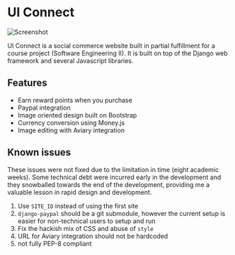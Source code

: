 # UI Connect

![Screenshot](victorneo.github.com/uiconnect/screenshot.png)

UI Connect is a social commerce website built in partial fulfillment for a course project (Software Engineering II).
It is built on top of the Django web framework and several Javascript libraries.

## Features

* Earn reward points when you purchase
* Paypal integration
* Image oriented design built on Bootstrap
* Currency conversion using Money.js
* Image editing with Aviary integration

## Known issues

These issues were not fixed due to the limitation in time (eight academic weeks).
Some technical debt were incurred early in the development and they snowballed towards the end of the development,
providing me a valuable lesson in rapid design and development.

1. Use `SITE_ID` instead of using the first site
2. `django-paypal` should be a git submodule, however the current setup is easier for non-technical users to setup and run
3. Fix the hackish mix of CSS and abuse of `style`
4. URL for Aviary integration should not be hardcoded
5. not fully PEP-8 compliant
